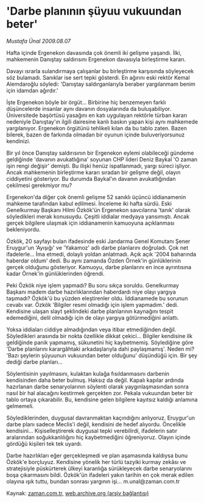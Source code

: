 # 'Darbe planının şüyuu vukuundan beter'

*Mustafa Ünal 2009.08.07*

<tr><td class="metin" colspan="2" style="padding-top: 20px; padding-left: 5px; padding-right: 10px;">Hafta içinde Ergenekon davasında çok önemli iki gelişme yaşandı. İlki, mahkemenin Danıştay saldırısını Ergenekon davasıyla birleştirme kararı.</td></tr><tr><td class="metin" colspan="2" style="padding-top: 20px; padding-left: 5px; padding-right: 10px;"><p>Davayı ısrarla sulandırmaya çalışanlar bu birleştirme karşısında söyleyecek söz bulamadı. Sanıklar ise sert tepki gösterdi. En ağırını eski rektör Kemal Alemdaroğlu söyledi: 'Danıştay saldırganlarıyla beraber yargılanmam benim için idamdan ağırdır.'
<p>İşte Ergenekon böyle bir örgüt... Birbirine hiç benzemeyen farklı düşüncelerde insanlar aynı davanın dosyalarında da buluşabiliyor. Üniversitede başörtüsü yasağını en katı uygulayan rektörle türban kararı nedeniyle Danıştay'ın ilgili dairesine kanlı baskın yapan kişi aynı mahkemede yargılanıyor. Ergenekon örgütünü tehlikeli kılan da bu tablo zaten. Bazen bilerek, bazen de farkında olmadan bir oyunun içinde buluveriyorsunuz kendinizi. 
<p>Bir yıl önce Danıştay saldırısının bir Ergenekon eylemi olabileceği gündeme geldiğinde 'davanın avukatlığına' soyunan CHP lideri Deniz Baykal 'O zaman işin rengi değişir' demişti. Bu ilişki henüz ispatlanmadı, yargı süreci işliyor. Ancak mahkemenin birleştirme kararı sıradan bir gelişme değil, olayın ciddiyetini gösteriyor. Bu durumda Baykal'ın davanın avukatlığından çekilmesi gerekmiyor mu?
<p>Ergenekon'da diğer çok önemli gelişme 52 sanıklı üçüncü iddianamenin mahkeme tarafından kabul edilmesi. İnceleme iki hafta sürdü. Eski Genelkurmay Başkanı Hilmi Özkök'ün Ergenekon savcılarına 'tanık' olarak söyledikleri merak konusuydu. Çeşitli iddialar medyaya yansımıştı. Ancak gerçek bilgilere ulaşmak için iddianamenin kamuoyuna açıklanması bekleniyordu.
<p>Özkök, 20 sayfayı bulan ifadesinde eski Jandarma Genel Komutanı Şener Eruygur'un 'Ayışığı' ve 'Yakamoz' adlı darbe planlarını doğruladı. Çok net ifadelerle... İma etmedi, dolaylı yoldan anlatmadı. Açık açık '2004 baharında haberdar oldum' dedi. Bu aynı zamanda Özden Örnek'in günlüklerinin gerçek olduğunu gösteriyor. Kamuoyu, darbe planlarını en ince ayrıntısına kadar Örnek'in günlüklerinden öğrendi.
<p>Peki Özkök niye işlem yapmadı? Bu soru sıkça soruldu. Genelkurmay Başkanı madem darbe hazırlıklarından haberdardı niye olayı yargıya taşımadı? Özkök'ü bu yüzden eleştirenler oldu. İddianamede bu sorunun cevabı var. Özkök 'Bilgiler resmi olmadığı için işlem yapmadım.' dedi. Kendisine ulaşan slayt şeklindeki darbe planlarının kaynağını tespit edemediğini, delil olmadığı için de olayı yargıya götürmediğini anlattı.
<p>Yoksa iddiaları ciddiye almadığından veya itibar etmediğinden değil. Söyledikleri arasında bir nokta özellikle dikkat çekici... Bilgiler kendisine ilk geldiğinde panik yapmamış, sükunetini hiç kaybetmemiş. Söylediğine göre 'Darbe planlarını karargâhtaki arkadaşlarıyla dahi paylaşmamış'. Neden mi? 'Bazı şeylerin şüyuunun vukuundan beter olduğunu' düşündüğü için. Bir şey dediği darbe planları...
<p>Söylentisinin yayılmasını, kulaktan kulağa fısıldanmasını darbenin kendisinden daha beter bulmuş. Haksız da değil. Kapalı kapılar ardında hazırlanan darbe senaryolarının söylenti olarak yaygınlaşmasından sonra nasıl bir hal alacağını kestirmek gerçekten zor. Pekala vukuundan beter bir tablo ortaya çıkarabilir. Bu, kendisine gelen bilgilere kayıtsız kaldığı anlamına gelmemeli.
<p>Söylediklerinden, duygusal davranmaktan kaçındığını anlıyoruz. Eruygur'un darbe planı sadece Meclis'i değil, kendisini de hedef alıyordu. Öncelikle kendisini... Kişiselleştirerek duygusal tepki verebilirdi, ifadelerin satır aralarından soğukkanlılığını hiç kaybetmediğini öğreniyoruz. Olayın içinde gördüğü kişileri tek tek uyardı.
<p>Darbe hazırlıkları eğer gerçekleşmedi ve plan aşamasında kaldıysa bunu Özkök'e borçluyuz. Kendisine yönelik her türlü tazyiki kurmay zekâsı ve stratejisiyle püskürterek ülkeyi karanlığa sürükleyecek darbe senaryolarını boşa çıkarmasını bildi. Özkök'ün ifadeleri yakın tarihin en çok merak edilen olayına ışık tuttu, bundan sonrası yargının işi... m.unal@zaman.com.tr<br/></p></p></p></p></p></p></p></p></p></p></td></tr>

Kaynak: [zaman.com.tr](http://zaman.com.tr/yazar.do?yazino=877824), [web.archive.org (arşiv bağlantısı)](http://web.archive.org/web/20090813162321/http://www.zaman.com.tr:80/yazar.do?yazino=877824)
